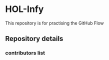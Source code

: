 # HOL-Infy
This repository is for practising the GitHub Flow

## Repository details
### contributors list
